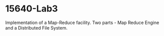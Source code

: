 15640-Lab3
==========

Implementation of a Map-Reduce facility. Two parts - Map Reduce Engine and a Distributed File System.

